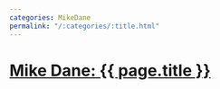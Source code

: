 ```yaml
---
categories: MikeDane
permalink: "/:categories/:title.html"
---
```


# [Mike Dane: {{ page.title }}](https://youtu.be/fqFjuX4VZmU)


